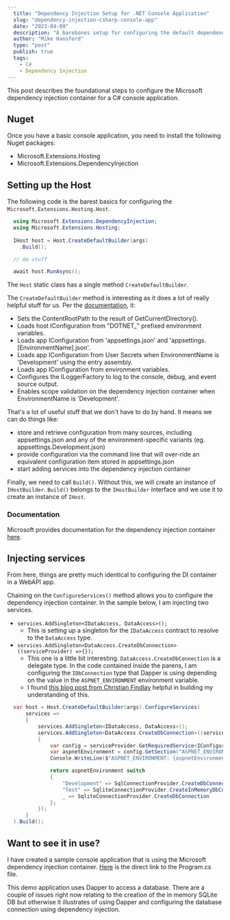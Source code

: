 ```yaml
---
  title: "Dependency Injection Setup for .NET Console Application"
  slug: "dependency-injection-csharp-console-app"
  date: "2023-04-09"
  description: "A barebones setup for configuring the default dependency injection container in a C# console app."
  author: "Mike Hansford"
  type: "post"
  publish: true
  tags:
    - C#
    - Dependency Injection
---
```

This post describes the foundational steps to configure the Microsoft dependency injection container for a C# console application.

## Nuget
Once you have a basic console application, you need to install the following Nuget packages:
* Microsoft.Extensions.Hosting
* Microsoft.Extensions.DependencyInjection

## Setting up the Host
The following code is the barest basics for configuring the ```Microsoft.Extensions.Hosting.Host```.

```csharp
  using Microsoft.Extensions.DependencyInjection;
  using Microsoft.Extensions.Hosting;
  
  IHost host = Host.CreateDefaultBuilder(args)
    .Build();

  // do stuff

  await host.RunAsync();
```
The ```Host``` static class has a single method ```CreateDefaultBuilder```. 

The ```CreateDefaultBuilder``` method is interesting as it does a lot of really helpful stuff for us. Per the [documentation](https://learn.microsoft.com/en-us/dotnet/api/microsoft.extensions.hosting.host.createdefaultbuilder), it:
*    Sets the ContentRootPath to the result of GetCurrentDirectory().
*    Loads host IConfiguration from "DOTNET_" prefixed environment variables.
*    Loads app IConfiguration from 'appsettings.json' and 'appsettings.[EnvironmentName].json'.
*    Loads app IConfiguration from User Secrets when EnvironmentName is 'Development' using the entry assembly.
*    Loads app IConfiguration from environment variables.
*    Configures the ILoggerFactory to log to the console, debug, and event source output.
*    Enables scope validation on the dependency injection container when EnvironmentName is 'Development'.

That's a lot of useful stuff that we don't have to do by hand. It means we can do things like:
* store and retrieve configuration from many sources, including appsettings.json and any of the environment-specific variants (eg. appsettings.Development.json)
* provide configuration via the command line that will over-ride an equivalent configuration item stored in appsettings.json
* start adding services into the dependency injection container

Finally, we need to call ```Build()```. Without this, we will create an instance of ```IHostBuilder```. ```Build()``` belongs to the ```IHostBuilder``` interface and we use it to create an instance of ```IHost```. 

### Documentation
Microsoft provides documentation for the dependency injection container [here](https://learn.microsoft.com/en-us/dotnet/core/extensions/dependency-injection).

## Injecting services
From here, things are pretty much identical to configuring the DI container in a WebAPI app. 

Chaining on the ```ConfigureServices()``` method allows you to configure the dependency injection container. In the sample below, I am injecting two services.
* ```services.AddSingleton<IDataAccess, DataAccess>();```
  * This is setting up a singleton for the ```IDataAccess``` contract to resolve to the ```DataAccess``` type.
* ```services.AddSingleton<DataAccess.CreateDbConnection>((serviceProvider) =>{});```
  * This one is a little bit interesting. ```DataAccess.CreateDbConnection``` is a delegate type. In the code contained inside the parens, I am configuring the ```IDbConnection``` type that Dapper is using depending on the value in the ```ASPNET_ENVIRONMENT``` environment variable.
  * I found [this blog post from Christian Findlay](https://www.christianfindlay.com/blog/c-delegates-with-ioc-containers-and-dependency-injection) helpful in building my understanding of this.

```csharp
  var host = Host.CreateDefaultBuilder(args).ConfigureServices(
      services =>
      {
          services.AddSingleton<IDataAccess, DataAccess>();
          services.AddSingleton<DataAccess.CreateDbConnection>((serviceProvider) =>
          {
              var config = serviceProvider.GetRequiredService<IConfiguration>();
              var aspnetEnvironment = config.GetSection("ASPNET_ENVIRONMENT").Value;
              Console.WriteLine($"ASPNET_ENVIRONMENT: {aspnetEnvironment}");

              return aspnetEnvironment switch
              {
                  "Development" => SqlConnectionProvider.CreateDbConnection,
                  "Test" => SqliteConnectionProvider.CreateInMemoryDbConnection,
                  _ => SqliteConnectionProvider.CreateDbConnection
              };
          });
      }
  ).Build();

```

## Want to see it in use?
I have created a sample console application that is using the Microsoft dependency injection container. [Here](https://github.com/mikehans/TodoList-sql2/blob/master/TodoList-SQL2/Program.cs) is the direct link to the Program.cs file.

This demo application uses Dapper to access a database. There are a couple of issues right now relating to the creation of the in memory SQLite DB but otherwise it illustrates of using Dapper and configuring the database connection using dependency injection.